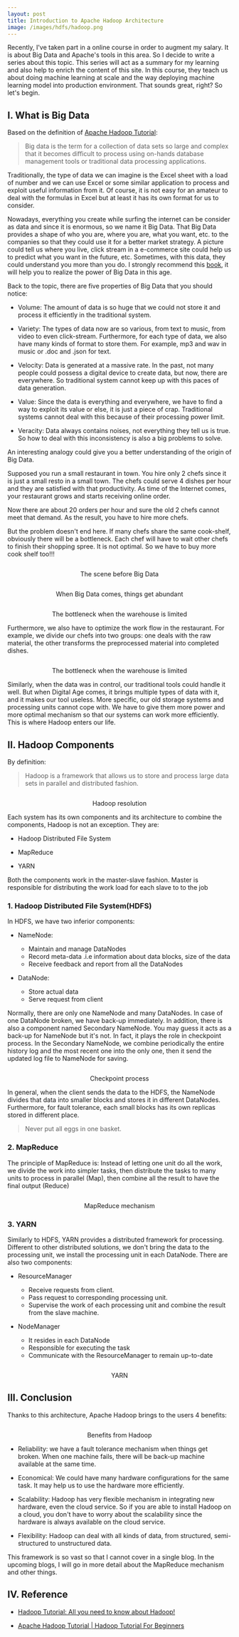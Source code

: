 ```yaml
---
layout: post
title: Introduction to Apache Hadoop Architecture
image: /images/hdfs/hadoop.png
---
```


Recently, I've taken part in a online course in order to augment my salary. It is about Big Data and Apache's tools in this area. So I decide to write a series about this topic. This series will act as a summary for my learning and also help to enrich the content of this site. In this course, they teach us about doing machine learning at scale and the way deploying machine learning model into production environment. That sounds great, right? So let's begin.

## I. What is Big Data

Based on the definition of [Apache Hadoop Tutorial](https://www.youtube.com/watch?v=mafw2-CVYnA):

> Big data is the term for a collection of data sets so large and complex that it becomes difficult to process using on-hands database management tools or traditional data processing applications.

Traditionally, the type of data we can imagine is the Excel sheet with a load of number and we can use Excel or some similar application to process and exploit useful information from it. Of course, it is not easy for an amateur to deal with the formulas in Excel but at least it has its own format for us to consider.

Nowadays, everything you create while surfing the internet can be consider as data and since it is enormous, so we name it Big Data. That Big Data provides a shape of who you are, where you are, what you want, etc. to the companies so that they could use it for a better market strategy. A picture could tell us where you live, click stream in a e-commerce site could help us to predict what you want in the future, etc. Sometimes, with this data, they could understand you more than you do. I strongly recommend this [book](https://www.amazon.com/Everybody-Lies-Internet-About-Really/dp/0062390856), it will help you to realize the power of Big Data in this age.

Back to the topic, there are five properties of Big Data that you should notice:

- Volume: The amount of data is so huge that we could not store it and process it efficiently in the traditional system.

- Variety: The types of data now are so various, from text to music, from video to even click-stream. Furthermore, for each type of data, we also have many kinds of format to store them. For example, mp3 and wav in music or .doc and .json for text.

- Velocity: Data is generated at a massive rate. In the past, not many people could possess a digital device to create data, but now, there are everywhere. So traditional system cannot keep up with this paces of data generation.

- Value: Since the data is everything and everywhere, we have to find a way to exploit its value or else, it is just a piece of crap. Traditional systems cannot deal with this because of their processing power limit.

- Veracity: Data always contains noises, not everything they tell us is true. So how to deal with this inconsistency is also a big problems to solve.

An interesting analogy could give you a better understanding of the origin of Big Data.

Supposed you run a small restaurant in town. You hire only 2 chefs since it is just a small resto in a small town. The chefs could serve 4 dishes per hour and they are satisfied with that productivity. As time of the Internet comes, your restaurant grows and starts receiving online order.

Now there are about 20 orders per hour and sure the old 2 chefs cannot meet that demand. As the result, you have to hire more chefs.

But the problem doesn't end here. If many chefs share the same cook-shelf, obviously there will be a bottleneck. Each chef will have to wait other chefs to finish their shopping spree. It is not optimal. So we have to buy more cook shelf too!!!

<p align="center">
 <img src="/images/hadoop-architecture/Traditional-Restaurant-Analogy-Hadoop-Tutorial-Edureka-768x353.png" alt="" align="middle">
 <div align="center"> The scene before Big Data</div>
</p>

<p align="center">
 <img src="/images/hadoop-architecture/Traditional-Scenario-Failed-Hadoop-Tutorial-Edureka-768x350.png" alt="" align="middle">
 <div align="center"> When Big Data comes, things get abundant</div>
</p>

<p align="center">
 <img src="/images/hadoop-architecture/Distributed-Chef-Hadoop-Tutorial-Edureka-768x371.png" alt="" align="middle">
 <div align="center"> The bottleneck when the warehouse is limited </div>
</p>

Furthermore, we also have to optimize the work flow in the restaurant. For example, we divide our chefs into two groups: one deals with the raw material, the other transforms the preprocessed material into completed dishes.

<p align="center">
 <img src="/images/hadoop-architecture/Restaurant-Solution-Hadoop-Tutorial-Edureka-768x362.png" alt="" align="middle">
 <div align="center"> The bottleneck when the warehouse is limited </div>
</p>

Similarly, when the data was in control, our traditional tools could handle it well. But when Digital Age comes, it brings multiple types of data with it, and it makes our tool useless. More specific, our old storage systems and processing units cannot cope with. We have to give them more power and more optimal mechanism so that our systems can work more efficiently. This is where Hadoop enters our life.

## II. Hadoop Components

By definition:

> Hadoop is a framework that allows us to store and process large data sets in parallel and distributed fashion.

<p align="center">
 <img src="/images/hadoop-architecture/Hadoop-as-a-Solution-What-is-Hadoop-Edureka.png" alt="" align="middle">
 <div align="center"> Hadoop resolution </div>
</p>

Each system has its own components and its architecture to combine the components, Hadoop is not an exception. They are:

- Hadoop Distributed File System

- MapReduce

- YARN

Both the components work in the master-slave fashion. Master is responsible for distributing the work load for each slave to to the job

### 1. Hadoop Distributed File System(HDFS)

In HDFS, we have two inferior components:

- NameNode:
  - Maintain and manage DataNodes
  - Record meta-data .i.e information about data blocks, size of the data
  - Receive feedback and report from all the DataNodes

- DataNode:
  - Store actual data
  - Serve request from client

Normally, there are only one NameNode and many DataNodes. In case of one DataNode broken, we have back-up immediately. In addition, there is also a component named Secondary NameNode. You may guess it acts as a back-up for NameNode but it's not. In fact, it plays the role in checkpoint process. In the Secondary NameNode, we combine periodically the entire history log and the most recent one into the only one, then it send the updated log file to NameNode for saving.

<p align="center">
 <img src="/images/hadoop-architecture/checkpointing3.jpg" alt="" align="middle">
 <div align="center"> Checkpoint process </div>
</p>

In general, when the client sends the data to the HDFS, the NameNode divides that data into smaller blocks and stores it in different DataNodes. Furthermore, for fault tolerance, each small blocks has its own replicas stored in different place.

> Never put all eggs in one basket.

### 2. MapReduce

The principle of MapReduce is: Instead of letting one unit do all the work, we divide the work into simpler tasks, then distribute the tasks to many units to process in parallel (Map), then combine all the result to have the final output (Reduce)

<p align="center">
 <img src="/images/hadoop-architecture/Apache-Hadoop-MapReduce-Architecture.png" alt="" align="middle">
 <div align="center"> MapReduce mechanism </div>
</p>

### 3. YARN

Similarly to HDFS, YARN provides a distributed framework for processing. Different to other distributed solutions, we don't bring the data to the processing unit, we install the processing unit in each DataNode. There are also two components:

- ResourceManager

  - Receive requests from client.
  - Pass request to corresponding processing unit.
  - Supervise the work of each processing unit and combine the result from the slave machine.

- NodeManager
  
  - It resides in each DataNode
  - Responsible for executing the task
  - Communicate with the ResourceManager to remain up-to-date

<p align="center">
 <img src="/images/hadoop-architecture/YARN-Hadoop-Tutorial-Edureka-768x314.png" alt="" align="middle">
 <div align="center"> YARN </div>
</p>

## III. Conclusion

Thanks to this architecture, Apache Hadoop brings to the users 4 benefits:

<p align="center">
 <img src="/images/hadoop-architecture/Hadoop-Features-Hadoop-Tutorial-Edureka.png" alt="" align="middle">
 <div align="center"> Benefits from Hadoop </div>
</p>

- Reliability: we have a fault tolerance mechanism when things get broken. When one machine fails, there will be back-up machine available at the same time.

- Economical: We could have many hardware configurations for the same task. It may help us to use the hardware more efficiently.

- Scalability: Hadoop has very flexible mechanism in integrating new hardware, even the cloud service. So if you are able to install Hadoop on a cloud, you don't have to worry about the scalability since the hardware is always available on the cloud service.

- Flexibility: Hadoop can deal with all kinds of data, from structured, semi-structured to unstructured data.

This framework is so vast so that I cannot cover in a single blog. In the upcoming blogs, I will go in more detail about the MapReduce mechanism and other things.

## IV. Reference

- [Hadoop Tutorial: All you need to know about Hadoop!](https://www.edureka.co/blog/hadoop-tutorial/)

- [Apache Hadoop Tutorial \| Hadoop Tutorial For Beginners](https://www.youtube.com/watch?v=mafw2-CVYnA)
